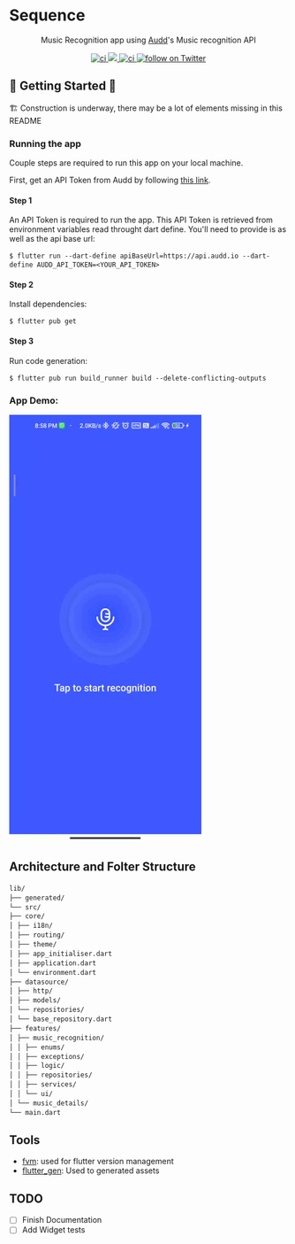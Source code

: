 # Sequence

<p style="text-align: center;">
Music Recognition app using <a href="https://audd.io">Audd</a/>'s Music recognition API
</p>

<p align="center">
    <a href="https://github.com/stevenosse/sequence/actions">
        <img src="https://github.com/stevenosse/sequence/actions/workflows/main.yml/badge.svg" alt="ci" />
    </a>
    <a href="https://codecov.io/gh/stevenosse/sequence" > 
        <img src="https://codecov.io/gh/stevenosse/sequence/branch/main/graph/badge.svg?token=2IOFYOMVYH"/> 
    </a>
    <a href="http://hits.dwyl.com/stevenosse/sequence"><img src="https://hits.dwyl.com/stevenosse/sequence.svg?style=flat" alt="ci">
    </a>
    <a href="https://twitter.com/intent/follow?screen_name=nossesteve">
        <img src="https://img.shields.io/twitter/follow/nossesteve?style=social&logo=twitter"
            alt="follow on Twitter">
    </a>

</p>


## 🚧 Getting Started 🚧

🏗️ Construction is underway, there may be a lot of elements missing in this README

### Running the app

Couple steps are required to run this app on your local machine.

First, get an API Token from Audd by following [this link](https://docs.audd.io/).
#### Step 1

An API Token is required to run the app. This API Token is retrieved from environment variables read throught dart define. You'll need to provide is as well as the api base url:

```shell
$ flutter run --dart-define apiBaseUrl=https://api.audd.io --dart-define AUDD_API_TOKEN=<YOUR_API_TOKEN>
```

#### Step 2

Install dependencies:

```shell
$ flutter pub get
```

#### Step 3

Run code generation:

```shell
$ flutter pub run build_runner build --delete-conflicting-outputs
```

### App Demo:

![Application Demo](demo.gif)

## Architecture and Folter Structure

```markdown
lib/
├── generated/
└── src/
├── core/
│ ├── i18n/
│ ├── routing/
│ ├── theme/
│ ├── app_initialiser.dart
│ ├── application.dart
│ └── environment.dart
├── datasource/
│ ├── http/
│ ├── models/
│ └── repositories/
│ └── base_repository.dart
├── features/
│ ├── music_recognition/
│ │ ├── enums/
│ │ ├── exceptions/
│ │ ├── logic/
│ │ ├── repositories/
│ │ ├── services/
│ │ └── ui/
│ └── music_details/
└── main.dart
```

## Tools

- [fvm](fvm.app): used for flutter version management
- [flutter_gen](https://pub.dev/packages/flutter_gen): Used to generated assets

## TODO

- [ ] Finish Documentation
- [ ] Add Widget tests
